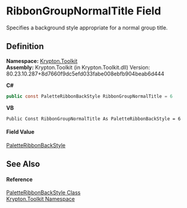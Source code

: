 # RibbonGroupNormalTitle Field


Specifies a background style appropriate for a normal group title.



## Definition
**Namespace:** <a href="79d2eac2-21f4-54ff-7552-b20c33c30600.md">Krypton.Toolkit</a>  
**Assembly:** Krypton.Toolkit (in Krypton.Toolkit.dll) Version: 80.23.10.287+8d7660f9dc5efd033fabe008ebfb904beab6d444

**C#**
``` C#
public const PaletteRibbonBackStyle RibbonGroupNormalTitle = 6
```
**VB**
``` VB
Public Const RibbonGroupNormalTitle As PaletteRibbonBackStyle = 6
```



#### Field Value
<a href="d5452c18-02bd-0545-6976-287e4df5184f.md">PaletteRibbonBackStyle</a>

## See Also


#### Reference
<a href="d5452c18-02bd-0545-6976-287e4df5184f.md">PaletteRibbonBackStyle Class</a>  
<a href="79d2eac2-21f4-54ff-7552-b20c33c30600.md">Krypton.Toolkit Namespace</a>  
